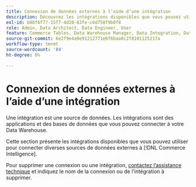 ```yaml
---
title: Connexion de données externes à l’aide d’une intégration
description: Découvrez les intégrations disponibles que vous pouvez utiliser pour connecter diverses sources de données externes à  [!DNL Commerce Intelligence].
exl-id: b80f6f77-15f7-4d20-83fe-c6d758f9b0f8
role: Admin, Data Architect, Data Engineer, User
feature: Commerce Tables, Data Warehouse Manager, Data Integration, Data Import/Export
source-git-commit: 6e2f9e4a9e91212771e6f6baa8c2f8101125217a
workflow-type: tm+mt
source-wordcount: '84'
ht-degree: 0%

---
```


# Connexion de données externes à l’aide d’une intégration

Une intégration est une source de données. Les intégrations sont des applications et des bases de données que vous pouvez connecter à votre Data Warehouse.

Cette section présente les intégrations disponibles que vous pouvez utiliser pour connecter diverses sources de données externes à [!DNL Commerce Intelligence].

Pour supprimer une connexion ou une intégration, [contactez l’assistance technique](https://experienceleague.adobe.com/docs/commerce-knowledge-base/kb/troubleshooting/miscellaneous/mbi-service-policies.html?lang=fr) et indiquez le nom de la connexion ou de l’intégration à supprimer.
